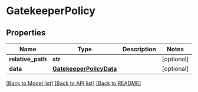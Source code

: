 # GatekeeperPolicy

## Properties
Name | Type | Description | Notes
------------ | ------------- | ------------- | -------------
**relative_path** | **str** |  | [optional] 
**data** | [**GatekeeperPolicyData**](GatekeeperPolicyData.md) |  | [optional] 

[[Back to Model list]](../README.md#documentation-for-models) [[Back to API list]](../README.md#documentation-for-api-endpoints) [[Back to README]](../README.md)

